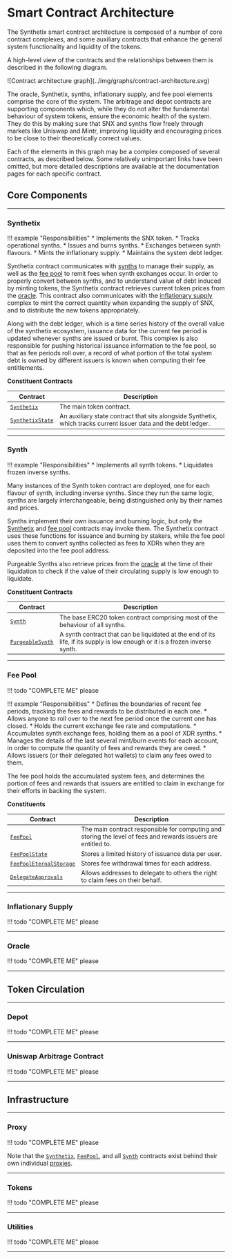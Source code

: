 # Smart Contract Architecture

The Synthetix smart contract architecture is composed of a number of core contract complexes, and some auxiliary contracts that enhance the general system functionality and liquidity of the tokens.

A high-level view of the contracts and the relationships between them is described in the following diagram.

<centered-image>
    ![Contract architecture graph](../img/graphs/contract-architecture.svg)
</centered-image>

The oracle, Synthetix, synths, inflationary supply, and fee pool elements comprise the core of the system. The arbitrage and depot contracts are supporting components which, while they do not alter the fundamental behaviour of system tokens, ensure the economic health of the system. They do this by making sure that SNX and synths flow freely through markets like Uniswap and Mintr, improving liquidity and encouraging prices to be close to their theoretically correct values.

Each of the elements in this graph may be a complex composed of several contracts, as described below. Some relatively unimportant links have been omitted, but more detailed descriptions are available at the documentation pages for each specific contract.

<section-sep />

## Core Components

---

### Synthetix

!!! example "Responsibilities"
    * Implements the SNX token.
    * Tracks operational synths.
    * Issues and burns synths.
    * Exchanges between synth flavours.
    * Mints the inflationary supply.
    * Maintains the system debt ledger.

Synthetix contract communicates with [synths](#synths) to manage their supply, as well as the [fee pool](#fee-pool) to remit fees when synth exchanges occur. In order to properly convert between synths, and to understand value of debt induced by minting tokens, the Synthetix contract retrieves current token prices from the [oracle](#oracle). This contract also communicates with the [inflationary supply](#inflationary-supply) complex to mint the correct quantity when expanding the supply of SNX, and to distribute the new tokens appropriately.

Along with the debt ledger, which is a time series history of the overall value of the synthetix ecosystem, issuance data for the current fee period is updated whenever synths are issued or burnt. This complex is also responsible for pushing historical issuance information to the fee pool, so that as fee periods roll over, a record of what portion of the total system debt is owned by different issuers is known when computing their fee entitlements.

**Constituent Contracts**

Contract | Description
---------|------------
[`Synthetix`](Synthetix.md) | The main token contract.
[`SynthetixState`](SynthetixState.md) | An auxiliary state contract that sits alongside Synthetix, which tracks current issuer data and the debt ledger.

---

### Synth

!!! example "Responsibilities"
    * Implements all synth tokens.
    * Liquidates frozen inverse synths.

Many instances of the Synth token contract are deployed, one for each flavour of synth, including inverse synths. Since they run the same logic, synths are largely interchangeable, being distinguished only by their names and prices.

Synths implement their own issuance and burning logic, but only the [Synthetix](#synthetix) and [fee pool](#fee-pool) contracts may invoke them. The Synthetix contract uses these functions for issuance and burning by stakers, while the fee pool uses them to convert synths collected as fees to XDRs when they are deposited into the fee pool address.

Purgeable Synths also retrieve prices from the [oracle](#oracle) at the time of their liquidation to check if the value of their circulating supply is low enough to liquidate.

**Constituent Contracts**

Contract | Description
---------|------------
[`Synth`](Synth.md) | The base ERC20 token contract comprising most of the behaviour of all synths.
[`PurgeableSynth`](PurgeableSynth.md) | A synth contract that can be liquidated at the end of its life, if its supply is low enough or it is a frozen inverse synth.

---

### Fee Pool

!!! todo "COMPLETE ME"
    please

!!! example "Responsibilities"
    * Defines the boundaries of recent fee periods, tracking the fees and rewards to be distributed in each one.
    * Allows anyone to roll over to the next fee period once the current one has closed.
    * Holds the current exchange fee rate and computations.
    * Accumulates synth exchange fees, holding them as a pool of XDR synths.
    * Manages the details of the last several mint/burn events for each account, in order to compute the quantity of fees and rewards they are owed.
    * Allows issuers (or their delegated hot wallets) to claim any fees owed to them.

The fee pool holds the accumulated system fees, and determines the portion of fees and rewards that issuers are entitled to claim in exchange for their efforts in backing the system.

**Constituents**

Contract | Description
---------|------------
[`FeePool`](FeePool.md) | The main contract responsible for computing and storing the level of fees and rewards issuers are entitled to.
[`FeePoolState`](FeePoolState.md) | Stores a limited history of issuance data per user.
[`FeePoolEternalStorage`](FeePoolEternalStorage.md) | Stores fee withdrawal times for each address.
[`DelegateApprovals`](DelegateApprovals.md) | Allows addresses to delegate to others the right to claim fees on their behalf.

---

### Inflationary Supply

!!! todo "COMPLETE ME"
    please

---

### Oracle

!!! todo "COMPLETE ME"
    please

---

<section-sep />


## Token Circulation

---

### Depot

!!! todo "COMPLETE ME"
    please

---

### Uniswap Arbitrage Contract

!!! todo "COMPLETE ME"
    please

---

<section-sep />

## Infrastructure

---

### Proxy

!!! todo "COMPLETE ME"
    please

Note that the [`Synthetix`](Synthetix.md), [`FeePool`](FeePool.md), and all [`Synth`](Synth.md) contracts exist behind their own individual [proxies](Proxy.md).

---

### Tokens

!!! todo "COMPLETE ME"
    please

---

### Utilities

!!! todo "COMPLETE ME"
    please

---
